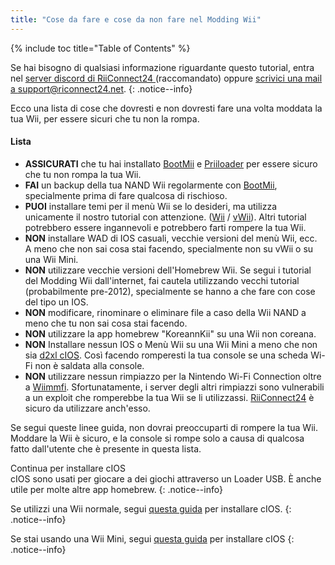 ```yaml
---
title: "Cose da fare e cose da non fare nel Modding Wii"
---
```


{% include toc title="Table of Contents" %}

Se hai bisogno di qualsiasi informazione riguardante questo tutorial, entra nel [server discord di RiiConnect24 ](https://discord.gg/rc24)(raccomandato) oppure [scrivici una mail a support@riconnect24.net](mailto:support@riiconnect24.net).
{: .notice--info}

Ecco una lista di cose che dovresti e non dovresti fare una volta moddata la tua Wii, per essere sicuri che tu non la rompa.

#### Lista

- **ASSICURATI** che tu hai installato [BootMii](bootmii) e [Priiloader](priiloader) per essere sicuro che tu non rompa la tua Wii.
- **FAI** un backup della tua NAND Wii regolarmente con [BootMii](bootmii), specialmente prima di fare qualcosa di rischioso.
- **PUOI** installare temi per il menù Wii se lo desideri, ma utilizza unicamente il nostro tutorial con attenzione. ([Wii](themes) / [vWii](themes-vwii)). Altri tutorial potrebbero essere ingannevoli e potrebbero farti rompere la tua Wii.
- **NON** installare WAD di IOS casuali, vecchie versioni del menù Wii, ecc. A meno che non sai cosa stai facendo, specialmente non su vWii o su una Wii Mini.
- **NON** utilizzare vecchie versioni dell'Homebrew Wii. Se segui i tutorial del Modding Wii dall'internet, fai cautela utilizzando vecchi tutorial (probabilmente pre-2012), specialmente se hanno a che fare con cose del tipo un IOS.
- **NON** modificare, rinominare o eliminare file a caso della Wii NAND a meno che tu non sai cosa stai facendo.
- **NON** utilizzare la app homebrew "KoreannKii" su una Wii non coreana.
- **NON** Installare nessun IOS o Menù Wii su una Wii Mini a meno che non sia [d2xl cIOS](cios-mini). Così facendo romperesti la tua console se una scheda Wi-Fi non è saldata alla console.
- **NON** utilizzare nessun rimpiazzo per la Nintendo Wi-Fi Connection oltre a [Wiimmfi](wiimmfi). Sfortunatamente, i server degli altri rimpiazzi sono vulnerabili a un exploit che romperebbe la tua Wii se li utilizzassi. [RiiConnect24](riiconnect24) è sicuro da utilizzare anch'esso.

Se segui queste linee guida, non dovrai preoccuparti di rompere la tua Wii. Moddare la Wii è sicuro, e la console si rompe solo a causa di qualcosa fatto dall'utente che è presente in questa lista.

Continua per installare cIOS<br> cIOS sono usati per giocare a dei giochi attraverso un Loader USB. È anche utile per molte altre app homebrew.
{: .notice--info}

Se utilizzi una Wii normale, segui [questa guida](cios) per installare cIOS.
{: .notice--info}

Se stai usando una Wii Mini, segui [questa guida](cios-mini) per installare cIOS
{: .notice--info}
